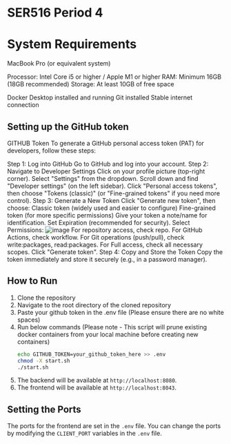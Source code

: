 # SER516 Period 4

# System Requirements

MacBook Pro (or equivalent system)

Processor: Intel Core i5 or higher / Apple M1 or higher
RAM: Minimum 16GB (18GB recommended)
Storage: At least 10GB of free space

Docker Desktop installed and running
Git installed
Stable internet connection

## Setting up the GitHub token
GITHUB Token
To generate a GitHub personal access token (PAT) for developers, follow these steps:

Step 1: Log into GitHub
  Go to GitHub and log into your account.
Step 2: Navigate to Developer Settings
  Click on your profile picture (top-right corner).
  Select "Settings" from the dropdown.
  Scroll down and find "Developer settings" (on the left sidebar).
  Click "Personal access tokens", then choose "Tokens (classic)" (or "Fine-grained tokens" if you need more control).
Step 3: Generate a New Token
  Click "Generate new token", then choose:
  Classic token (widely used and easier to configure)
  Fine-grained token (for more specific permissions)
  Give your token a note/name for identification.
  Set Expiration (recommended for security).
Select Permissions:
![image](https://github.com/user-attachments/assets/cc2e48b4-d508-41cf-8617-8328aa794b99)
  For repository access, check repo.
  For GitHub Actions, check workflow.
  For Git operations (push/pull), check write:packages, read:packages.
  For Full access, check all necessary scopes.
  Click "Generate token".
Step 4: Copy and Store the Token
  Copy the token immediately and store it securely (e.g., in a password manager).

## How to Run

1. Clone the repository
2. Navigate to the root directory of the cloned repository
3. Paste your github token in the .env file (Please ensure there are no white spaces)
4. Run below commands (Please note - This script will prune existing docker containers from your local machine before creating new containers)
   ```bash
   echo GITHUB_TOKEN=your_github_token_here >> .env
   chmod -X start.sh
   ./start.sh
   ```
7. The backend will be available at `http://localhost:8080`.
8. The frontend will be available at `http://localhost:8043`.

## Setting the Ports

The ports for the frontend are set in the `.env` file. You can change the ports by modifying the `CLIENT_PORT` variables in the `.env` file.


